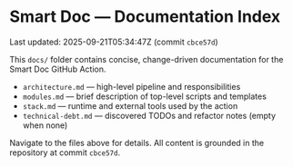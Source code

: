 # Smart Doc — Documentation Index

Last updated: 2025-09-21T05:34:47Z  (commit `cbce57d`)

This `docs/` folder contains concise, change-driven documentation for the Smart Doc GitHub Action.

- `architecture.md` — high-level pipeline and responsibilities
- `modules.md` — brief description of top-level scripts and templates
- `stack.md` — runtime and external tools used by the action
- `technical-debt.md` — discovered TODOs and refactor notes (empty when none)

Navigate to the files above for details. All content is grounded in the repository at commit `cbce57d`.

